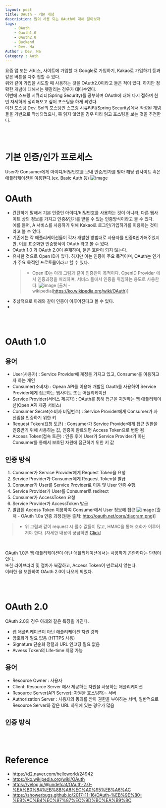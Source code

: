 ```yaml
---
layout: post
title: OAuth - 기본 개념
description: 많이 사용 되는 OAuth에 대해 알아보자
tags: 
    - OAuth
    - Oauth1.0
    - OAuth2.0
    - Backend
    - Dev. Ha
Author : Dev. Ha
Category : Auth
---
```


요즘 앱 또는 서비스, 사이트에 가입할 때 Google로 가입하기, Kakao로 가입하기 등과 같은 버튼을 자주 접할 수 있다. <br>
위와 같이 가입을 시도할 때 사용하는 것을 OAuth2.0이라고 들은 적이 있다. 하지만 정확한 개념에 대해서는 헷갈리는 경우가 대다수였다. <br>
이번에 스프링 시큐리티(Spring Security)를 공부하며 OAuth에 대해 다시 접하며 한번 자세하게 정리해보고 싶어 포스팅을 하게 되었다. <br>
이전 포스팅 Dev. Sol의 포스팅인 스프링 시큐리티(Spring Security)에서 작성된 개념들을 기반으로 작성되었으니, 혹 읽지 않았을 경우 미리 읽고 포스팅을 보는 것을 추천한다.
 
 <br><br>
 
# 기본 인증/인가 프로세스
 User가 Consumer에게 아이디/비밀번호를 보내 인증/인가를 받아 해당 웹사이트 혹은 애플리케이션을 이용한다.(ex. Basic Auth 등)
![image](https://user-images.githubusercontent.com/29113349/120912799-2ff34700-c6cd-11eb-8a90-bf7e81e8d089.png)


# OAuth 
 - 간단하게 말해서 기본 인증인 아이디/비밀번호를 사용하는 것이 아니라, 다른 웹사이트 상의 정보를 가지고 인증&인가를 받을 수 있는 인증방식이라고 볼 수 있다.<br>
    예를 들어, A 서비스를 사용하기 위해 Kakao로 로그인/가입하기를 이용하는 것이라고 볼 수 있다.
 - 기존에는 각 애플리케이션들이 각자 개발한 방법대로 사용자를 인증&인가해주었지만, 이를 표준화한 인증방식이 OAuth 라고 볼 수 있다.
 - OAuth 1.0 과 OAuth 2.0이 존재하며, 둘은 호환이 되지 않는다.
 - 유사한 것으로 Open ID가 있다. 하지만 이는 인증이 주요 목적이며, OAuth는 인가가 주요 목적인 프로토콜이라고 할 수 있다.
   > - Open ID는 아래 그림과 같이 인증만이 목적이다. OpenID Provider 에서 인증과정을 처리하며, 서비스 들에서 인증을 위임하는 용도로 사용한다.
   > ![image](https://upload.wikimedia.org/wikipedia/commons/3/32/OpenIDvs.Pseudo-AuthenticationusingOAuth.svg) [출처 - wikipedia(https://ko.wikipedia.org/wiki/OAuth)]
 - 추상적으로 아래와 같이 인증이 이루어진다고 볼 수 있다.
 - 

<!-- ## 인증 방식
  1. Consumer가 Service Provider에게 Request Token을 요청
  2. Service Provider가 Consumer에게 Request Token을 발급
  3. Consumer가 User를 Service Provider로 이동 및 User 인증 수행
  4. Service Provider가 User를 Consumer로 redirect
  5. Consumer가 AccessToken 요청
  6. Service Provider가 AccessToken 발급
  7. 발급된 Access Token 이용하여 Consumer에서 User 정보에 접근
![image](https://user-images.githubusercontent.com/29113349/120913213-4f3fa380-c6d0-11eb-904c-2c1b3c8aca1c.png) --->

<br><br>

# OAuth 1.0
 ## 용어
 - User(사용자) : Service Provider에 계정을 가지고 있고, Consumer를 이용하고자 하는 개인 
 - Consumer(소비자) : Opean API를 이용해 개발된 Oauth를 사용하여 Service Provider에게 접근하는 웹사이트 또는 어플리케이션
 - Service Provider(서비스 제공자) : OAuth를 통해 접근을 지원하는 웹 애플리케이션(Open API 제공 서비스)
 - Consumer Secret(소비자 비밀번호) : Service Provider에게 Consumer가 자신임을 인증하기 위한 키
 - Request Token(요청 토큰) : Consumer가 Service Provider에게 접근 권한을 인증받기 위해 사용하는 값, 인증이 완료되면 Access Token으로 변환 됨
 - Access Token(접속 토큰) : 인증 후에 User가 Service Provider가 아닌 Consumer를 통해서 보호된 자원에 접근하기 위한 키 값
 
 ## 인증 방식
  1. Consumer가 Service Provider에게 Request Token을 요청
  2. Service Provider가 Consumer에게 Request Token을 발급
  3. Consumer가 User를 Service Provider로 이동 및 User 인증 수행
  4. Service Provider가 User를 Consumer로 redirect
  5. Consumer가 AccessToken 요청
  6. Service Provider가 AccessToken 발급
  7. 발급된 Access Token 이용하여 Consumer에서 User 정보에 접근
 ![image](https://oauth.net/core/diagram.png) [출처 -  OAuth 1.0a 인증 과정(원본 출처: http://oauth.net/core/diagram.png)]
 
 > - 위 그림과 같이 request 시 필수 값들이 많고, HMAC을 통해 호화가 이루어져야 한다. (자세한 내용이 궁금하면 [Click](https://d2.naver.com/helloworld/24942))
 
<br>

 OAuth 1.0은 웹 애플리케이션이 아닌 애플리케이션에서는 사용하기 곤란하다는 단점이 있다. <br>
 또한 라이브러리 및 절차가 복잡하고, Access Token이 만료되지 않는다.<br>
 이러한 을 보완하여 OAuth 2.0이 나오게 되었다.
 
<br><br>
# OAuth 2.0
 OAuth 2.0의 경우 아래와 같은 특징을 가진다.
 - 웹 애플리케이션이 아닌 애플리케이션 지원 강화
 - 암호화가 필요 없음 (HTTPS 사용)
 - Signature 단순화 정렬과 URL 인코딩 필요 없음
 - Avvess Token의 Life-time 지정 가능
 ## 용어
 - Resource Owner : 사용자 
 - Client: Resource Server 에사 제공하는 자원을 사용하는 애플리케이션
 - Resource Server(API Server): 자원을 호스팅하는 서버
 - Authorization Server : 사용자의 동의를 받아 권한을 부여하는 서버, 일반적으로 Resource Server와 같은 URL 하위에 있는 경우가 많음
 ## 인증 방식

<br><br>
# Reference 
- https://d2.naver.com/helloworld/24942
- https://ko.wikipedia.org/wiki/OAuth
- https://velog.io/@undefcat/OAuth-2.0-%EA%B0%84%EB%8B%A8%EC%A0%95%EB%A6%AC
- https://showerbugs.github.io/2017-11-16/OAuth-%EB%9E%80-%EB%AC%B4%EC%97%87%EC%9D%BC%EA%B9%8C
